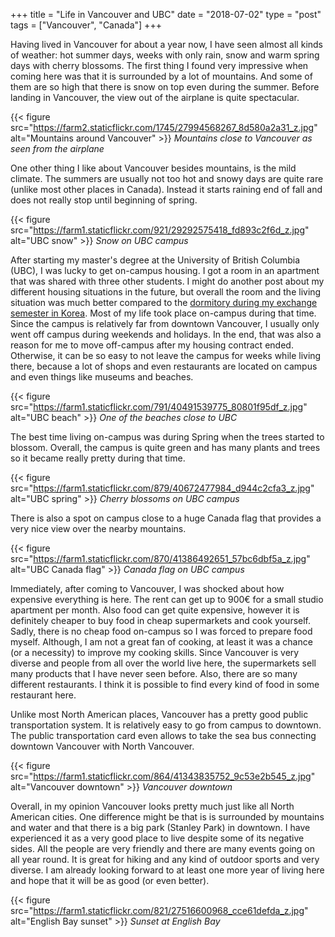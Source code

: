 +++
title = "Life in Vancouver and UBC"
date = "2018-07-02"
type = "post"
tags = ["Vancouver", "Canada"]
+++

Having lived in Vancouver for about a year now, I have seen almost all kinds of weather: hot summer days, weeks with only rain, snow and warm spring days with cherry blossoms. The first thing I found very impressive when coming here was that it is surrounded by a lot of mountains. And some of them are so high that there is snow on top even during the summer. Before landing in Vancouver, the view out of the airplane is quite spectacular.

{{< figure src="https://farm2.staticflickr.com/1745/27994568267_8d580a2a31_z.jpg" alt="Mountains around Vancouver" >}}
*Mountains close to Vancouver as seen from the airplane*

One other thing I like about Vancouver besides mountains, is the mild climate. The summers are usually not too hot and snowy days are quite rare (unlike most other places in Canada). Instead it starts raining end of fall and does not really stop until beginning of spring.

{{< figure src="https://farm1.staticflickr.com/921/29292575418_fd893c2f6d_z.jpg" alt="UBC snow" >}}
*Snow on UBC campus*

After starting my master's degree at the University of British Columbia (UBC), I was lucky to get on-campus housing. I got a room in an apartment that was shared with three other students. I might do another post about my different housing situations in the future, but overall the room and the living situation was much better compared to the [dormitory during my exchange semester in Korea](https://travel.scholtzan.net/dormitory-life/). Most of my life took place on-campus during that time. Since the campus is relatively far from downtown Vancouver, I usually only went off campus during weekends and holidays. In the end, that was also a reason for me to move off-campus after my housing contract ended. Otherwise, it can be so easy to not leave the campus for weeks while living there, because a lot of shops and even restaurants are located on campus and even things like museums and beaches.

{{< figure src="https://farm1.staticflickr.com/791/40491539775_80801f95df_z.jpg" alt="UBC beach" >}}
*One of the beaches close to UBC*

The best time living on-campus was during Spring when the trees started to blossom. Overall, the campus is quite green and has many plants and trees so it became really pretty during that time.

{{< figure src="https://farm1.staticflickr.com/879/40672477984_d944c2cfa3_z.jpg" alt="UBC spring" >}}
*Cherry blossoms on UBC campus*

There is also a spot on campus close to a huge Canada flag that provides a very nice view over the nearby mountains.

{{< figure src="https://farm1.staticflickr.com/870/41386492651_57bc6dbf5a_z.jpg" alt="UBC Canada flag" >}}
*Canada flag on UBC campus*

Immediately, after coming to Vancouver, I was shocked about how expensive everything is here. The rent can get up to 900€ for a small studio apartment per month. Also food can get quite expensive, however it is definitely cheaper to buy food in cheap supermarkets and cook yourself. Sadly, there is no cheap food on-campus so I was forced to prepare food myself. Although, I am not a great fan of cooking, at least it was a chance (or a necessity) to improve my cooking skills. Since Vancouver is very diverse and people from all over the world live here, the supermarkets sell many products that I have never seen before. Also, there are so many different restaurants. I think it is possible to find every kind of food in some restaurant here.

Unlike most North American places, Vancouver has a pretty good public transportation system. It is relatively easy to go from campus to downtown. The public transportation card even allows to take the sea bus connecting downtown Vancouver with North Vancouver.

{{< figure src="https://farm1.staticflickr.com/864/41343835752_9c53e2b545_z.jpg" alt="Vancouver downtown" >}}
*Vancouver downtown*

Overall, in my opinion Vancouver looks pretty much just like all North American cities. One difference might be that is is surrounded by mountains and water and that there is a big park (Stanley Park) in downtown.
I have experienced it as a very good place to live despite some of its negative sides. All the people are very friendly and there are many events going on all year round. It is great for hiking and any kind of outdoor sports and very diverse. I am already looking forward to at least one more year of living here and hope that it will be as good (or even better).

{{< figure src="https://farm1.staticflickr.com/821/27516600968_cce61defda_z.jpg" alt="English Bay sunset" >}}
*Sunset at English Bay*
